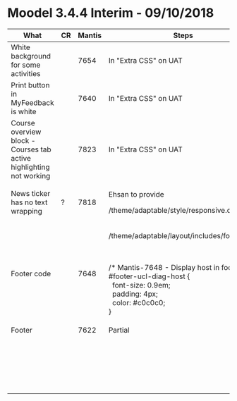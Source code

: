 # Moodel 3.4.4 Interim - 09/10/2018

<table>
<thead>
<tr class="header">
<th>What</th>
<th>CR</th>
<th>Mantis</th>
<th>Steps</th>
<th>Who</th>
<th>Confirmed</th>
<th>Comment</th>
</tr>
</thead>
<tbody>
<tr class="odd">
<td>White background for some activities</td>
<td><br />
</td>
<td>7654</td>
<td>In &quot;Extra CSS&quot; on UAT</td>
<td>Delvon</td>
<td>9/10/18</td>
<td><br />
</td>
</tr>
<tr class="even">
<td>Print button in MyFeedback is white</td>
<td><br />
</td>
<td>7640</td>
<td>In &quot;Extra CSS&quot; on UAT</td>
<td>Delvon</td>
<td>9/10/18</td>
<td><br />
</td>
</tr>
<tr class="odd">
<td>Course overview block - Courses tab active highlighting not working</td>
<td><br />
</td>
<td>7823</td>
<td>In &quot;Extra CSS&quot; on UAT</td>
<td>Delvon</td>
<td>9/10/18</td>
<td><br />
</td>
</tr>
<tr class="even">
<td>News ticker has no text wrapping</td>
<td>?</td>
<td>7818</td>
<td><p>Ehsan to provide</p>
<p>/theme/adaptable/style/responsive.css</p></td>
<td>Ehsan</td>
<td>9/10/18</td>
<td><br />
</td>
</tr>
<tr class="odd">
<td>Footer code</td>
<td><br />
</td>
<td>7648</td>
<td><p>/theme/adaptable/layout/includes/footer.php</p>
<p><br />
</p>
<p>/* Mantis-7648 - Display host in footer */<br />
#footer-ucl-diag-host {<br />
  font-size: 0.9em;<br />
  padding: 4px;<br />
  color: #c0c0c0;<br />
}</p></td>
<td>Tim</td>
<td>9/10/18</td>
<td><br />
</td>
</tr>
<tr class="even">
<td>Footer</td>
<td><br />
</td>
<td>7622</td>
<td>Partial</td>
<td>?</td>
<td>09/10/18</td>
<td><br />
</td>
</tr>
<tr class="odd">
<td><br />
</td>
<td><br />
</td>
<td><br />
</td>
<td><br />
</td>
<td><br />
</td>
<td><br />
</td>
<td><br />
</td>
</tr>
<tr class="even">
<td><br />
</td>
<td><br />
</td>
<td><br />
</td>
<td><br />
</td>
<td><br />
</td>
<td><br />
</td>
<td><br />
</td>
</tr>
<tr class="odd">
<td><br />
</td>
<td><br />
</td>
<td><br />
</td>
<td><br />
</td>
<td><br />
</td>
<td><br />
</td>
<td><br />
</td>
</tr>
<tr class="even">
<td><br />
</td>
<td><br />
</td>
<td><br />
</td>
<td><br />
</td>
<td><br />
</td>
<td><br />
</td>
<td><br />
</td>
</tr>
<tr class="odd">
<td><br />
</td>
<td><br />
</td>
<td><br />
</td>
<td><br />
</td>
<td><br />
</td>
<td><br />
</td>
<td><br />
</td>
</tr>
</tbody>
</table>


